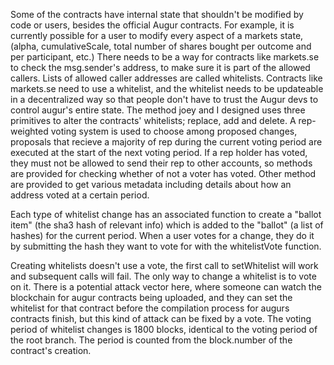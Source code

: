 Some of the contracts have internal state that shouldn't be modified by code or users, besides the official Augur contracts. For example, it is currently possible for a user to modify every aspect of a markets state, (alpha, cumulativeScale, total number of shares bought per outcome and per participant, etc.) There needs to be a way for contracts like markets.se to check the msg.sender's address, to make sure it is part of the allowed callers. Lists of allowed caller addresses are called whitelists. Contracts like markets.se need to use a whitelist, and the whitelist needs to be updateable in a decentralized way so that people don't have to trust the Augur devs to control augur's entire state. The method joey and I designed uses three primitives to alter the contracts' whitelists; replace, add and delete. A rep-weighted voting system is used to choose among proposed changes, proposals that recieve a majority of rep during the current voting period are executed at the start of the next voting period. If a rep holder has voted, they must not be allowed to send their rep to other accounts, so methods are provided for checking whether of not a voter has voted. Other method are provided to get various metadata including details about how an address voted at a certain period.

Each type of whitelist change has an associated function to create a "ballot item" (the sha3 hash of relevant info) which is added to the "ballot" (a list of hashes) for the current period. When a user votes for a change, they do it by submitting the hash they want to vote for with the whitelistVote function.

Creating whitelists doesn't use a vote, the first call to setWhitelist will work and subsequent calls will fail. The only way to change a whitelist is to vote on it. There is a potential attack vector here, where someone can watch the blockchain for augur contracts being uploaded, and they can set the whitelist for that contract before the compilation process for augurs contracts finish, but this kind of attack can be fixed by a vote. The voting period of whitelist changes is 1800 blocks, identical to the voting period of the root branch. The period is counted from the block.number of the contract's creation.